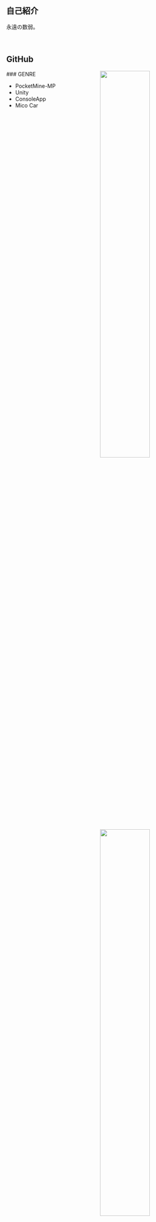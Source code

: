 ## 自己紹介
永遠の数弱。<br>
<br>
<br>

## GitHub
<a href="stat">
  <img src="https://github-readme-stats.vercel.app/api?username=rark7040&show_icons=true&theme=react&count_private=true&include_all_commits=true" width=51% align="right" />
  <img src="https://github-readme-stats.vercel.app/api/top-langs/?username=rark7040&layout=compact&theme=react" width=51% align="right"/>
</a>

<div bgcolor: #333333>
  ### GENRE

  - PocketMine-MP
  - Unity
  - ConsoleApp
  - Mico Car 
</div


<a href="graph">
  <img src="https://activity-graph.herokuapp.com/graph?username=rark7040&theme=react-dark" width=100%/>
</a>
